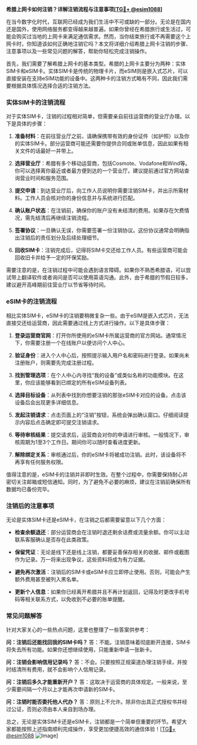 **希腊上网卡如何注销？详解注销流程与注意事项[[TG💪+ @esim1088](https://t.me/s/esim1088)]**

在当今数字化时代，互联网已经成为我们生活中不可或缺的一部分。无论是在国内还是国外，使用网络服务都变得越来越普遍。如果你曾经在希腊旅行或生活过，可能会购买过当地的上网卡来满足通信需求。然而，当你结束旅行或不再需要这个上网卡时，你知道该如何正确地注销它吗？本文将详细介绍希腊上网卡注销的步骤、注意事项以及一些常见问题的解答，帮助你轻松完成注销操作。

首先，我们需要了解希腊上网卡的基本类型。希腊的上网卡主要分为两种：实体SIM卡和eSIM卡。实体SIM卡是传统的物理卡片，而eSIM则是嵌入式芯片，可以直接安装在支持eSIM功能的设备中。这两种卡的注销方式略有不同，因此我们需要根据具体情况选择合适的注销方法。

### 实体SIM卡的注销流程

对于实体SIM卡，注销的过程相对简单，但需要亲自前往运营商的营业厅办理。以下是具体的步骤：

1. **准备材料**：在前往营业厅之前，请确保携带有效的身份证件（如护照）以及你的实体SIM卡。部分运营商可能还需要你提供合同或账单信息，因此如果有相关文件的话最好一并带上。

2. **选择营业厅**：希腊有多个移动运营商，包括Cosmote、Vodafone和Wind等。你可以选择离你最近或者最方便到达的一个营业厅。建议提前通过官方网站查询营业时间和服务范围。

3. **提交申请**：到达营业厅后，向工作人员说明你需要注销SIM卡，并出示所需材料。工作人员会核对你的身份信息并与系统进行匹配。

4. **确认账户状态**：在注销前，确保你的账户没有未结清的费用。如果存在欠费情况，需先结清后再继续注销流程。

5. **签署协议**：一旦确认无误，你需要签署一份注销协议。这份协议通常会明确指出注销后的责任划分及后续处理细节。

6. **回收SIM卡**：注销完成后，记得将SIM卡交还给工作人员。有些运营商可能会回收旧卡并给予一定的环保奖励。

需要注意的是，在注销过程中可能会遇到语言障碍。如果你不熟悉希腊语，可以尝试带上翻译软件或者询问是否可以使用英语沟通。此外，由于希腊的节假日较多，建议避开高峰期前往营业厅以节省等待时间。

### eSIM卡的注销流程

相比实体SIM卡，eSIM卡的注销要稍微复杂一些。由于eSIM是嵌入式芯片，无法直接交还给运营商，因此需要通过线上方式进行操作。以下是具体步骤：

1. **登录运营商官网**：打开你所使用的eSIM卡所属运营商的官方网站。通常情况下，你需要注册一个在线账户以便访问个人中心。

2. **验证身份**：进入个人中心后，按照提示输入用户名和密码进行登录。如果尚未注册账户，则需要先完成注册过程。

3. **找到管理选项**：在个人中心内寻找“我的设备”或类似名称的功能模块。在这里，你应该能够看到已绑定的所有eSIM设备列表。

4. **选择目标设备**：从列表中找到你想要注销的那张eSIM卡对应的设备。点击该设备后会出现更多详细信息。

5. **发起注销请求**：点击页面上的“注销”按钮，系统会弹出确认窗口。仔细阅读提示内容后点击确定即可提交注销请求。

6. **等待审核结果**：提交请求后，运营商会对你的申请进行审核。一般情况下，审核周期为1至3个工作日。期间你可以随时查看进度更新。

7. **解除绑定关系**：审核通过后，你的eSIM卡将被成功注销。此时，该设备将不再享有任何服务权限。

值得注意的是，eSIM卡的注销并非即时生效。在整个过程中，你需要保持耐心并密切关注邮箱或短信通知。同时，为了避免不必要的麻烦，建议在注销前确保所有数据均已备份完毕。

### 注销后的注意事项

无论是实体SIM卡还是eSIM卡，在注销之后都需要留意以下几个方面：

- **检查余额退还**：部分运营商会在注销时退还剩余话费或流量余额。你可以主动联系客服确认是否存在此类政策。
  
- **保留凭证**：无论是线下还是线上注销，都要妥善保存相关的收据、邮件或截图作为记录。万一将来出现争议，这些资料将成为有力证据。

- **避免再次激活**：注销后的SIM卡或eSIM卡应立即停止使用。否则，可能会产生额外费用甚至被列入黑名单。

- **更新个人信息**：如果你已经离开希腊并且不再计划返回，记得及时更改手机号码等相关联系方式，以免收到不必要的账单提醒。

### 常见问题解答

针对大家关心的一些热点问题，这里也整理了一些答案供参考：

**问：注销后还能找回我的SIM卡吗？**
答：不能。注销意味着彻底断开连接，SIM卡将失去所有功能。如果你还想继续使用，只能重新申请一张新卡。

**问：注销会影响信用记录吗？**
答：不会。只要按照正规渠道办理注销手续，并按时结清所有费用，就不会影响个人信用记录。

**问：注销后多久才能重新开户？**
答：这取决于运营商的具体规定。一般来说，至少需要间隔一个月以上才能再次申请新的SIM卡。

**问：注销时能否委托他人代办？**
答：原则上不允许。除非你出具正式授权书并经过公证，否则必须由本人亲自到场办理。

总之，无论是实体SIM卡还是eSIM卡，注销都是一个简单但重要的环节。希望大家都能按照上述指南顺利完成操作，享受更加便捷高效的通信体验！[[TG💪+ @esim1088](https://t.me/s/esim1088) ![Image](https://i.postimg.cc/4NQfJmqS/Snipaste-2025-05-13-00-14-12.png)]